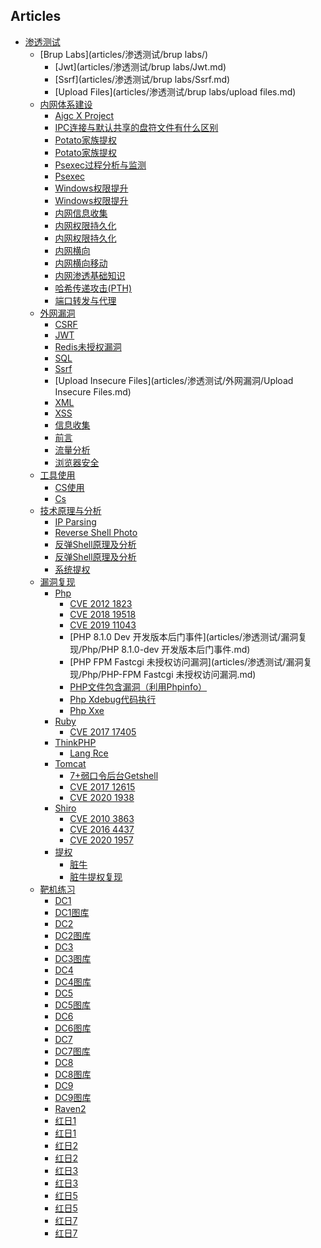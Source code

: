 
## Articles

- [渗透测试]()
    - [Brup Labs](articles/渗透测试/brup labs/)
        - [Jwt](articles/渗透测试/brup labs/Jwt.md)
        - [Ssrf](articles/渗透测试/brup labs/Ssrf.md)
        - [Upload Files](articles/渗透测试/brup labs/upload files.md)
    - [内网体系建设](articles/渗透测试/内网体系建设/)
        - [Aigc X Project](articles/渗透测试/内网体系建设/Aigc-X-project.md)
        - [IPC连接与默认共享的盘符文件有什么区别](articles/渗透测试/内网体系建设/IPC连接与默认共享的盘符文件有什么区别.md)
        - [Potato家族提权](articles/渗透测试/内网体系建设/Potato家族提权.md)
        - [Potato家族提权]()
        - [Psexec过程分析与监测](articles/渗透测试/内网体系建设/Psexec过程分析与监测.md)
        - [Psexec]()
        - [Windows权限提升](articles/渗透测试/内网体系建设/windows权限提升.md)
        - [Windows权限提升]()
        - [内网信息收集](articles/渗透测试/内网体系建设/内网信息收集.md)
        - [内网权限持久化](articles/渗透测试/内网体系建设/内网权限持久化.md)
        - [内网权限持久化]()
        - [内网横向]()
        - [内网横向移动](articles/渗透测试/内网体系建设/内网横向移动.md)
        - [内网渗透基础知识](articles/渗透测试/内网体系建设/内网渗透基础知识.md)
        - [哈希传递攻击(PTH)](articles/渗透测试/内网体系建设/哈希传递攻击(PTH).md)
        - [端口转发与代理](articles/渗透测试/内网体系建设/端口转发与代理.md)
    - [外网漏洞](articles/渗透测试/外网漏洞/)
        - [CSRF](articles/渗透测试/外网漏洞/CSRF.md)
        - [JWT](articles/渗透测试/外网漏洞/JWT.md)
        - [Redis未授权漏洞](articles/渗透测试/外网漏洞/Redis未授权漏洞.md)
        - [SQL](articles/渗透测试/外网漏洞/SQL.md)
        - [Ssrf](articles/渗透测试/外网漏洞/Ssrf.md)
        - [Upload Insecure Files](articles/渗透测试/外网漏洞/Upload Insecure Files.md)
        - [XML](articles/渗透测试/外网漏洞/XML.md)
        - [XSS](articles/渗透测试/外网漏洞/XSS.md)
        - [信息收集](articles/渗透测试/外网漏洞/信息收集.md)
        - [前言](articles/渗透测试/外网漏洞/前言.md)
        - [流量分析](articles/渗透测试/外网漏洞/流量分析.md)
        - [浏览器安全](articles/渗透测试/外网漏洞/浏览器安全.md)
    - [工具使用](articles/渗透测试/工具使用/)
        - [CS使用](articles/渗透测试/工具使用/CS使用.md)
        - [Cs]()
    - [技术原理与分析](articles/渗透测试/技术原理与分析/)
        - [IP Parsing](articles/渗透测试/技术原理与分析/IP_parsing.md)
        - [Reverse Shell Photo]()
        - [反弹Shell原理及分析](articles/渗透测试/技术原理与分析/反弹shell原理及分析.md)
        - [反弹Shell原理及分析]()
        - [系统提权](articles/渗透测试/技术原理与分析/系统提权.md)
    - [漏洞复现](articles/渗透测试/漏洞复现/)
        - [Php](articles/渗透测试/漏洞复现/Php/)
            - [CVE 2012 1823](articles/渗透测试/漏洞复现/Php/CVE-2012-1823.md)
            - [CVE 2018 19518](articles/渗透测试/漏洞复现/Php/CVE-2018-19518.md)
            - [CVE 2019 11043](articles/渗透测试/漏洞复现/Php/CVE-2019-11043.md)
            - [PHP 8.1.0 Dev 开发版本后门事件](articles/渗透测试/漏洞复现/Php/PHP 8.1.0-dev 开发版本后门事件.md)
            - [PHP FPM Fastcgi 未授权访问漏洞](articles/渗透测试/漏洞复现/Php/PHP-FPM Fastcgi 未授权访问漏洞.md)
            - [PHP文件包含漏洞（利用Phpinfo）](articles/渗透测试/漏洞复现/Php/PHP文件包含漏洞（利用phpinfo）.md)
            - [Php Xdebug代码执行](articles/渗透测试/漏洞复现/Php/php-xdebug代码执行.md)
            - [Php Xxe](articles/渗透测试/漏洞复现/Php/php-xxe.md)
        - [Ruby](articles/渗透测试/漏洞复现/Ruby/)
            - [CVE 2017 17405](articles/渗透测试/漏洞复现/Ruby/CVE-2017-17405.md)
        - [ThinkPHP](articles/渗透测试/漏洞复现/ThinkPHP/)
            - [Lang Rce](articles/渗透测试/漏洞复现/ThinkPHP/lang-rce.md)
        - [Tomcat](articles/渗透测试/漏洞复现/Tomcat/)
            - [7+弱口令后台Getshell](articles/渗透测试/漏洞复现/Tomcat/7+弱口令后台getshell.md)
            - [CVE 2017 12615](articles/渗透测试/漏洞复现/Tomcat/CVE-2017-12615.md)
            - [CVE 2020 1938](articles/渗透测试/漏洞复现/Tomcat/CVE-2020-1938.md)
        - [Shiro](articles/渗透测试/漏洞复现/shiro/)
            - [CVE 2010 3863](articles/渗透测试/漏洞复现/shiro/CVE-2010-3863.md)
            - [CVE 2016 4437](articles/渗透测试/漏洞复现/shiro/CVE-2016-4437.md)
            - [CVE 2020 1957](articles/渗透测试/漏洞复现/shiro/CVE-2020-1957.md)
        - [提权](articles/渗透测试/漏洞复现/提权/)
            - [脏牛]()
            - [脏牛提权复现](articles/渗透测试/漏洞复现/提权/脏牛提权复现.md)
    - [靶机练习](articles/渗透测试/靶机练习/)
        - [DC1](articles/渗透测试/靶机练习/DC1.md)
        - [DC1图库]()
        - [DC2](articles/渗透测试/靶机练习/DC2.md)
        - [DC2图库]()
        - [DC3](articles/渗透测试/靶机练习/DC3.md)
        - [DC3图库]()
        - [DC4](articles/渗透测试/靶机练习/DC4.md)
        - [DC4图库]()
        - [DC5](articles/渗透测试/靶机练习/DC5.md)
        - [DC5图库]()
        - [DC6](articles/渗透测试/靶机练习/DC6.md)
        - [DC6图库]()
        - [DC7](articles/渗透测试/靶机练习/DC7.md)
        - [DC7图库]()
        - [DC8](articles/渗透测试/靶机练习/DC8.md)
        - [DC8图库]()
        - [DC9](articles/渗透测试/靶机练习/DC9.md)
        - [DC9图库]()
        - [Raven2](articles/渗透测试/靶机练习/Raven2.md)
        - [红日1](articles/渗透测试/靶机练习/红日1.md)
        - [红日1]()
        - [红日2](articles/渗透测试/靶机练习/红日2.md)
        - [红日2]()
        - [红日3](articles/渗透测试/靶机练习/红日3.md)
        - [红日3]()
        - [红日5](articles/渗透测试/靶机练习/红日5.md)
        - [红日5]()
        - [红日7](articles/渗透测试/靶机练习/红日7.md)
        - [红日7]()